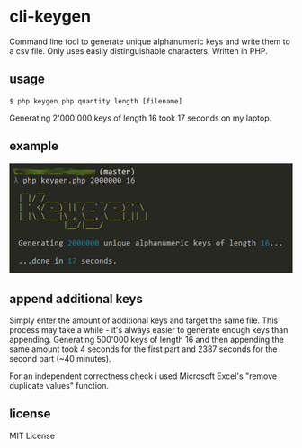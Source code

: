 # cli-keygen
Command line tool to generate unique alphanumeric keys and write them to a csv file. Only uses easily distinguishable characters. Written in PHP. 

## usage
```Shell
$ php keygen.php quantity length [filename]
```
Generating 2'000'000 keys of length 16 took 17 seconds on my laptop.

## example
![Keygen](https://raw.githubusercontent.com/eschmar/cli-keygen/master/example.jpg)

## append additional keys
Simply enter the amount of additional keys and target the same file. This process may take a while - it's always easier to generate enough keys than appending.
Generating 500'000 keys of length 16 and then appending the same amount took 4 seconds for the first part and 2387 seconds for the second part (~40 minutes).

For an independent correctness check i used Microsoft Excel's "remove duplicate values" function.

## license
MIT License
